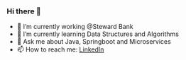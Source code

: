 ### Hi there 👋

- 🔭 I’m currently working @Steward Bank
- 🌱 I’m currently learning Data Structures and Algorithms
- 💬 Ask me about Java, Springboot and Microservices
- 📫 How to reach me: [LinkedIn](https://www.linkedin.com/in/victim-musundire)

